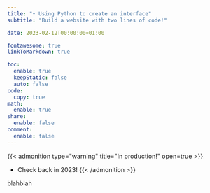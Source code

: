```yaml
---
title: "• Using Python to create an interface"
subtitle: "Build a website with two lines of code!"

date: 2023-02-12T00:00:00+01:00

fontawesome: true
linkToMarkdown: true

toc:
  enable: true
  keepStatic: false
  auto: false
code:
  copy: true
math:
  enable: true
share:
  enable: false
comment:
  enable: false
---
```


{{< admonition type="warning" title="In production!" open=true >}}
- Check back in 2023!
{{< /admonition >}}

blahblah
